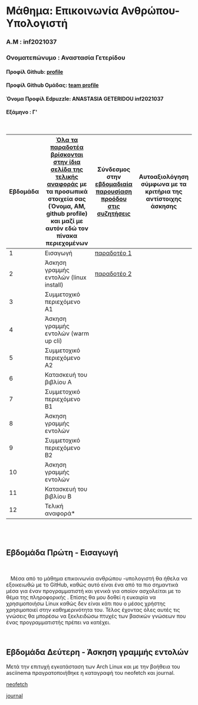 # Μάθημα: Επικοινωνία Ανθρώπου-Υπολογιστή

### Α.Μ : inf2021037

### Ονοματεπώνυμο : Αναστασία Γετερίδου

#### Προφίλ Github: [profile](https://github.com/inf2021037)

#### Προφίλ Github Ομάδας: [team profile](https://github.com/ContattoContare)

#### Όνομα Προφίλ Edpuzzle: ANASTASIA GETERIDOU inf2021037

#### Εξάμηνο : Γ'

<br />

| Εβδομάδα | [Όλα τα παραδοτέα βρίσκονται στην ίδια σελίδα της τελικής αναφοράς](https://courses-ionio.github.io/help/deliverables/) με τα προσωπικά στοιχεία σας (Όνομα, ΑΜ, github profile) και μαζί με αυτόν εδώ τον πίνακα περιεχομένων | Σύνδεσμος στην [εβδομαδιαία παρουσίαση προόδου στις συζητήσεις](https://github.com/courses-ionio/help/discussions/categories/show-and-tell) | Αυτοαξιολόγηση σύμφωνα με τα κριτήρια της αντίστοιχης άσκησης |
| --- | --- | --- | --- |
| 1 | Εισαγωγή| [παραδοτέο 1](https://github.com/courses-ionio/help/discussions/905) | |
| 2 | Άσκηση γραμμής εντολών (linux install) |[παραδοτέο 2](https://github.com/courses-ionio/help/discussions/1063)| |
| 3 | Συμμετοχικό περιεχόμενο A1 | | |
| 4 | Άσκηση γραμμής εντολών (warm up cli) | | |
| 5 | Συμμετοχικό περιεχόμενο A2 | | |
| 6 | Κατασκευή του βιβλίου Α | | |
| 7 | Συμμετοχικό περιεχόμενο B1 | | |
| 8 | Άσκηση γραμμής εντολών | | |
| 9 | Συμμετοχικό περιεχόμενο B2 | | |
| 10 | Άσκηση γραμμής εντολών | | |
| 11 | Κατασκευή του βιβλίου Β | | |
| 12 | Τελική αναφορά* | | |


<br /><br />


## Εβδομάδα Πρώτη - Εισαγωγή

<br /> 

&nbsp;&nbsp;&nbsp;Μέσα από το μάθημα επικοινωνία ανθρώπου -υπολογιστή θα ήθελα να εξοικειωθώ με το GitHub, καθώς αυτό είναι ένα από τα πιο σημαντικά μέσα για έναν προγραμματιστή και γενικά για οποίον ασχολείται με το θέμα της πληροφορικής . Επίσης θα μου δοθεί η ευκαιρία να χρησιμοποιήσω Linux καθώς δεν είναι κάτι που ο μέσος χρήστης χρησιμοποιεί στην καθημερινότητα του. Τέλος έχοντας όλες αυτές τις γνώσεις θα μπορέσω να ξεκλειδώσω πτυχές των βασικών γνώσεων που ένας προγραμματιστής πρέπει να κατέχει. 

<br />

## Εβδομάδα Δεύτερη - Άσκηση γραμμής εντολών

Μετά την επιτυχή εγκατάσταση των Arch Linux και με την βοήθεια του asciinema πραγρατοποιήθηκε η καταγραφή του neofetch και journal.


[neofetch](https://asciinema.org/a/RaulHvhOxdsakhQ6xi925TDJ3)

[journal](https://asciinema.org/a/Yq4Kkqweodkuw5guWULB7KakQ)




